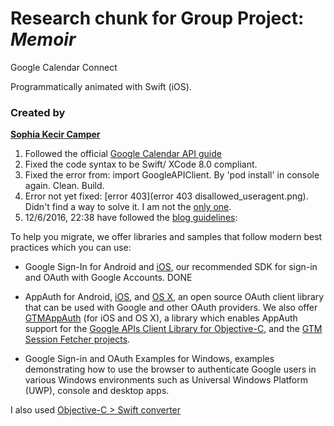# Research chunk for Group Project: *Memoir*

Google Calendar Connect

Programmatically animated with Swift (iOS).


### Created by 
[**Sophia Kecir Camper**](https://github.com/sophiakc)

1. Followed the official [Google Calendar API guide](https://developers.google.com/google-apps/calendar/auth)
2. Fixed the code syntax to be Swift/ XCode 8.0 compliant.
3. Fixed the error from: import GoogleAPIClient. By 'pod install' in console again. Clean. Build.
4. Error not yet fixed: [error 403](error 403 disallowed_useragent.png). Didn't find a way to solve it. I am not the [only one](http://stackoverflow.com/questions/40565224/ios-quickstart-example-for-gmail-by-google-does-not-work).
5. 12/6/2016, 22:38 have followed the [blog guidelines](https://developers.googleblog.com/2016/08/modernizing-oauth-interactions-in-native-apps.html):

To help you migrate, we offer libraries and samples that follow modern best practices which you can use:

* Google Sign-In for Android and [iOS](https://developers.google.com/identity/sign-in/ios), our recommended SDK for sign-in and OAuth with Google Accounts. 
DONE

* AppAuth for Android, [iOS](http://openid.github.io/AppAuth-iOS), and [OS X](http://openid.github.io/AppAuth-iOS), an open source OAuth client library that can be used with Google and other OAuth providers. We also offer [GTMAppAuth](https://github.com/google/GTMAppAuth) (for iOS and OS X), a library which enables AppAuth support for the [Google APIs Client Library for Objective-C](https://github.com/google/google-api-objectivec-client-for-rest), and the [GTM Session Fetcher projects](https://github.com/google/gtm-session-fetcher).


* Google Sign-in and OAuth Examples for Windows, examples demonstrating how to use the browser to authenticate Google users in various Windows environments such as Universal Windows Platform (UWP), console and desktop apps.

I also used [Objective-C > Swift converter](https://objectivec2swift.com/#/home/converter/)
